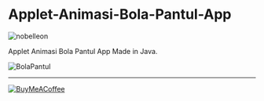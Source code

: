 # Applet-Animasi-Bola-Pantul-App 

<p align="left"> <img src="https://komarev.com/ghpvc/?username=Nobelleon&label=Profile%20views&color=0e75b6&style=flat" alt="nobelleon" /> </p>

Applet Animasi Bola Pantul App Made in Java.

![BolaPantul](https://github.com/nobelleon/Applet-Animasi-Bola-Pantul-App/assets/76748114/53490e27-5071-40b9-8ee1-e9f17d8901cd)

---

[![BuyMeACoffee](https://img.shields.io/badge/Buy%20Me%20a%20Coffee-ffdd00?style=for-the-badge&logo=buy-me-a-coffee&logoColor=black)](https://buymeacoffee.com/nobelleon) 

